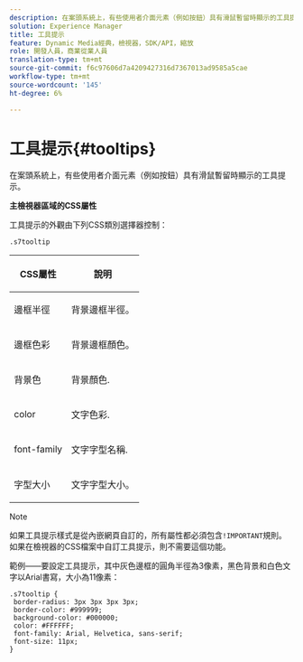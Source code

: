 ```yaml
---
description: 在案頭系統上，有些使用者介面元素（例如按鈕）具有滑鼠暫留時顯示的工具提示。
solution: Experience Manager
title: 工具提示
feature: Dynamic Media經典，檢視器，SDK/API，縮放
role: 開發人員，商業從業人員
translation-type: tm+mt
source-git-commit: f6c97606d7a4209427316d7367013ad9585a5cae
workflow-type: tm+mt
source-wordcount: '145'
ht-degree: 6%

---
```



# 工具提示{#tooltips}

在案頭系統上，有些使用者介面元素（例如按鈕）具有滑鼠暫留時顯示的工具提示。

<!--<a id="section_061E550C1C1D4DB2BD663A898895B38C"></a>-->

**主檢視器區域的CSS屬性**

工具提示的外觀由下列CSS類別選擇器控制：

```
.s7tooltip
```

<table id="table_94EE3F5BBE4547C0B4943471CEE7EDE4"> 
 <thead> 
  <tr> 
   <th colname="col1" class="entry"> <p> CSS屬性 </p> </th> 
   <th colname="col2" class="entry"> <p>說明 </p> </th> 
  </tr> 
 </thead>
 <tbody> 
  <tr> 
   <td colname="col1"> <p> <span class="codeph"> 邊框半徑  </span> </p> </td> 
   <td colname="col2"> <p> 背景邊框半徑。 </p> </td> 
  </tr> 
  <tr> 
   <td colname="col1"> <p> <span class="codeph"> 邊框色彩  </span> </p> </td> 
   <td colname="col2"> <p> 背景邊框顏色。 </p> </td> 
  </tr> 
  <tr> 
   <td colname="col1"> <p> <span class="codeph"> 背景色  </span> </p> </td> 
   <td colname="col2"> <p> 背景顏色. </p> </td> 
  </tr> 
  <tr> 
   <td colname="col1"> <p> <span class="codeph"> color </span> </p> </td> 
   <td colname="col2"> <p>文字色彩. </p> </td> 
  </tr> 
  <tr> 
   <td colname="col1"> <p> <span class="codeph"> font-family  </span> </p> </td> 
   <td colname="col2"> <p>文字字型名稱. </p> </td> 
  </tr> 
  <tr> 
   <td colname="col1"> <p> <span class="codeph"> 字型大小  </span> </p> </td> 
   <td colname="col2"> <p>文字字型大小。 </p> </td> 
  </tr> 
 </tbody> 
</table>

>[!NOTE]
>
>如果工具提示樣式是從內嵌網頁自訂的，所有屬性都必須包含`!IMPORTANT`規則。 如果在檢視器的CSS檔案中自訂工具提示，則不需要這個功能。

範例——要設定工具提示，其中灰色邊框的圓角半徑為3像素，黑色背景和白色文字以Arial書寫，大小為11像素：

```
.s7tooltip { 
 border-radius: 3px 3px 3px 3px; 
 border-color: #999999; 
 background-color: #000000; 
 color: #FFFFFF; 
 font-family: Arial, Helvetica, sans-serif; 
 font-size: 11px; 
}
```

